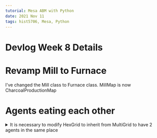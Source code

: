 ```yaml
---
tutorial: Mesa ABM with Python
date: 2021 Nov 11
tags: hist5706, Mesa, Python
---
```


# Devlog Week 8 Details

# Revamp Mill to Furnace
I've changed the Mill class to Furnace class.  MillMap is now CharcoalProductionMap

# Agents eating each other

<details>
  <summary>It is necessary to modify HexGrid to inherit from MultiGrid to have 2 agents in the same place</summary>
  
![Agents eating other agents](agents_cannibalism.png)
(Above: Agents eating other agents)

Per this post: https://github.com/projectmesa/mesa/issues/878, a grid needs to be able to store more than 1 agent at an X,Y position. Hexgrid stores only 1 agent at an X,Y. Should I modify Mesa? I decided to avoid modifying Mesa itself. I made a copy of the space.py file that has Grid, HexGrid and MultiGrid classes in it. I made a new HexGridMulti(MultiGrid) class. HexGridMulti inherits from MultiGrid. MultiGrid, as per its name, allows multiple agents to occupy the same position on a grid. Below it's working. A challenge now is to keep charcoal hearths unique.

![Multiple agents can now occupy same position in same grid](agents_cannibalism_working.png)
(Above: Multiple agents can now occupy same position in same grid)

</details>


